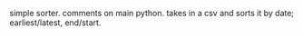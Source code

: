 simple sorter. comments on main python. takes in a csv and sorts it by date; earliest/latest, end/start.
